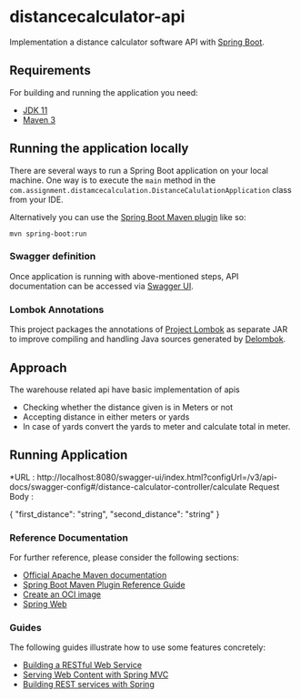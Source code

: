 # distancecalculator-api
Implementation a distance calculator software API with [Spring Boot](https://spring.io/projects/spring-boot).
## Requirements
For building and running the application you need:

- [JDK 11](https://adoptopenjdk.net/?variant=openjdk11&jvmVariant=hotspot)
- [Maven 3](https://maven.apache.org)

## Running the application locally

There are several ways to run a Spring Boot application on your local machine. One way is to execute the `main` method in the `com.assignment.distamcecalculation.DistanceCalulationApplication` class from your IDE.

Alternatively you can use the [Spring Boot Maven plugin](https://docs.spring.io/spring-boot/docs/current/reference/html/build-tool-plugins-maven-plugin.html) like so:

```shell
mvn spring-boot:run
```



### Swagger definition
Once application is running with above-mentioned steps, API documentation can be accessed via [Swagger UI](http://localhost:8080/swagger-ui/index.html?configUrl=/v3/api-docs/swagger-config#/distance-calculator-controller/calculate).

### Lombok Annotations
This project packages the annotations of [Project Lombok](https://projectlombok.org/) as separate JAR to improve compiling and handling Java sources generated by [Delombok](https://projectlombok.org/features/delombok).

## Approach
The warehouse related api have basic implementation of apis
* Checking whether the distance given is in Meters or not 
* Accepting distance in either meters or yards
* In case of yards convert the yards to meter and calculate total in meter.

## Running Application

*URL : http://localhost:8080/swagger-ui/index.html?configUrl=/v3/api-docs/swagger-config#/distance-calculator-controller/calculate
Request Body :

{
"first_distance": "string",
"second_distance": "string"
}

### Reference Documentation
For further reference, please consider the following sections:

* [Official Apache Maven documentation](https://maven.apache.org/guides/index.html)
* [Spring Boot Maven Plugin Reference Guide](https://docs.spring.io/spring-boot/docs/2.5.5/maven-plugin/reference/html/)
* [Create an OCI image](https://docs.spring.io/spring-boot/docs/2.5.5/maven-plugin/reference/html/#build-image)
* [Spring Web](https://docs.spring.io/spring-boot/docs/2.5.5/reference/htmlsingle/#boot-features-developing-web-applications)

### Guides
The following guides illustrate how to use some features concretely:

* [Building a RESTful Web Service](https://spring.io/guides/gs/rest-service/)
* [Serving Web Content with Spring MVC](https://spring.io/guides/gs/serving-web-content/)
* [Building REST services with Spring](https://spring.io/guides/tutorials/bookmarks/)